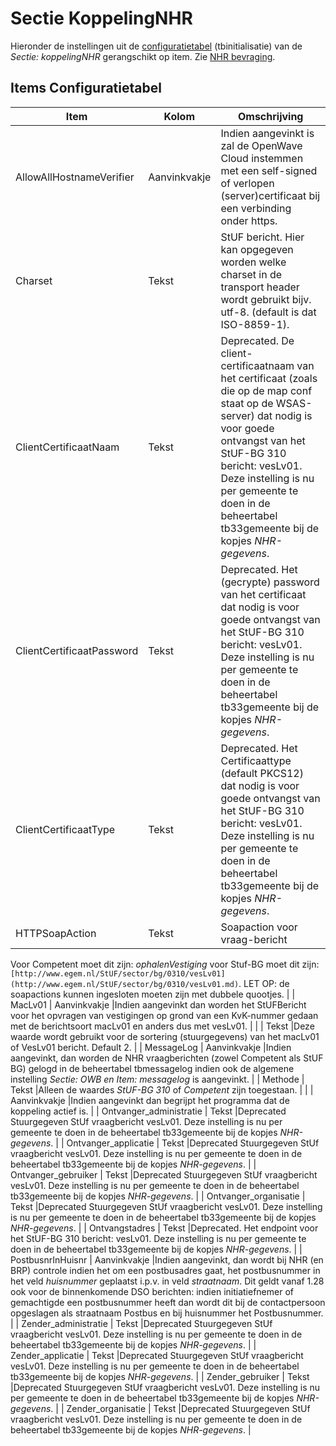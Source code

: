 # Sectie KoppelingNHR

Hieronder de instellingen uit de [configuratietabel](/docs/instellen_inrichten/configuratie.md) (tbinitialisatie) van de _Sectie: koppelingNHR_ gerangschikt op item. Zie [NHR bevraging](/docs/probleemoplossing/programmablokken/nhr_bevraging.md).

## Items Configuratietabel

| Item                      | Kolom        | Omschrijving                                                                                                                                                                                                                                                                                 |
| ------------------------- | ------------ | -------------------------------------------------------------------------------------------------------------------------------------------------------------------------------------------------------------------------------------------------------------------------------------------- |
| AllowAllHostnameVerifier  | Aanvinkvakje | Indien aangevinkt is zal de OpenWave Cloud instemmen met een self-signed of verlopen (server)certificaat bij een verbinding onder https.                                                                                                                                                     |
| Charset                   | Tekst        | StUF bericht. Hier kan opgegeven worden welke charset in de transport header wordt gebruikt bijv. utf-8. (default is dat ISO-8859-1).                                                                                                                                                        |
| ClientCertificaatNaam     | Tekst        | Deprecated. De client-certificaatnaam van het certificaat (zoals die op de map conf staat op de WSAS-server) dat nodig is voor goede ontvangst van het StUF-BG 310 bericht: vesLv01. Deze instelling is nu per gemeente te doen in de beheertabel tb33gemeente bij de kopjes _NHR-gegevens_. |
| ClientCertificaatPassword | Tekst        | Deprecated. Het (gecrypte) password van het certificaat dat nodig is voor goede ontvangst van het StUF-BG 310 bericht: vesLv01. Deze instelling is nu per gemeente te doen in de beheertabel tb33gemeente bij de kopjes _NHR-gegevens_.                                                      |
| ClientCertificaatType     | Tekst        | Deprecated. Het Certificaattype (default PKCS12) dat nodig is voor goede ontvangst van het StUF-BG 310 bericht: vesLv01. Deze instelling is nu per gemeente te doen in de beheertabel tb33gemeente bij de kopjes _NHR-gegevens_.                                                             |
| HTTPSoapAction            | Tekst        | Soapaction voor vraag-bericht                                                                                                                                                                                                                                                                |

Voor Competent moet dit zijn: _ophalenVestiging_
voor Stuf-BG moet dit zijn: `[http://www.egem.nl/StUF/sector/bg/0310/vesLv01](http://www.egem.nl/StUF/sector/bg/0310/vesLv01.md)`.
LET OP: de soapactions kunnen ingesloten moeten zijn met dubbele quootjes. |
| MacLv01 | Aanvinkvakje |Indien aangevinkt dan worden het StUFBericht voor het opvragen van vestigingen op grond van een KvK-nummer gedaan met de berichtsoort macLv01 en anders dus met vesLv01. |
| | Tekst |Deze waarde wordt gebruikt voor de sortering (stuurgegevens) van het macLv01 of VesLv01 bericht. Default 2. |
| MessageLog | Aanvinkvakje |Indien aangevinkt, dan worden de NHR vraagberichten (zowel Competent als StUF BG) gelogd in de beheertabel tbmessagelog indien ook de algemene instelling _Sectie: OWB en Item: messagelog_ is aangevinkt. |
| Methode | Tekst |Alleen de waardes _StUF-BG 310_ of _Competent_ zijn toegestaan. |
| | Aanvinkvakje |Indien aangevinkt dan begrijpt het programma dat de koppeling actief is. |
| Ontvanger_administratie | Tekst |Deprecated Stuurgegeven StUf vraagbericht vesLv01. Deze instelling is nu per gemeente te doen in de beheertabel tb33gemeente bij de kopjes _NHR-gegevens_. |
| Ontvanger_applicatie | Tekst |Deprecated Stuurgegeven StUf vraagbericht vesLv01. Deze instelling is nu per gemeente te doen in de beheertabel tb33gemeente bij de kopjes _NHR-gegevens_. |
| Ontvanger_gebruiker | Tekst |Deprecated Stuurgegeven StUf vraagbericht vesLv01. Deze instelling is nu per gemeente te doen in de beheertabel tb33gemeente bij de kopjes _NHR-gegevens_. |
| Ontvanger_organisatie | Tekst |Deprecated Stuurgegeven StUf vraagbericht vesLv01. Deze instelling is nu per gemeente te doen in de beheertabel tb33gemeente bij de kopjes _NHR-gegevens_. |
| Ontvangstadres | Tekst |Deprecated. Het endpoint voor het StUF-BG 310 bericht: vesLv01. Deze instelling is nu per gemeente te doen in de beheertabel tb33gemeente bij de kopjes _NHR-gegevens_. |
| PostbusnrInHuisnr | Aanvinkvakje |Indien aangevinkt, dan wordt bij NHR (en BRP) controle indien het om een postbusadres gaat, het postbusnummer in het veld _huisnummer_ geplaatst i.p.v. in veld _straatnaam_. Dit geldt vanaf 1.28 ook voor de binnenkomende DSO berichten: indien initiatiefnemer of gemachtigde een postbusnummer heeft dan wordt dit bij de contactpersoon opgeslagen als straatnaam Postbus en bij huisnummer het Postbusnummer. |
| Zender_administratie | Tekst |Deprecated Stuurgegeven StUf vraagbericht vesLv01. Deze instelling is nu per gemeente te doen in de beheertabel tb33gemeente bij de kopjes _NHR-gegevens_. |
| Zender_applicatie | Tekst |Deprecated Stuurgegeven StUf vraagbericht vesLv01. Deze instelling is nu per gemeente te doen in de beheertabel tb33gemeente bij de kopjes _NHR-gegevens_. |
| Zender_gebruiker | Tekst |Deprecated Stuurgegeven StUf vraagbericht vesLv01. Deze instelling is nu per gemeente te doen in de beheertabel tb33gemeente bij de kopjes _NHR-gegevens_. |
| Zender_organisatie | Tekst |Deprecated Stuurgegeven StUf vraagbericht vesLv01. Deze instelling is nu per gemeente te doen in de beheertabel tb33gemeente bij de kopjes _NHR-gegevens_. |
